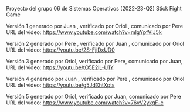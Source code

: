  ﻿Proyecto del grupo 06 de Sistemas Operativos (2022-23-Q2) Stick Fight Game

Versión 1 generado por Juan , verificado por Oriol , comunicado por Pere URL del video: https://www.youtube.com/watch?v=mlgYpfVIJ5k

Versión 2 generado por Pere , verificado por Juan , comunicado por Oriol URL del video: https://youtu.be/2S-FjiDxUD0

Versión 3 generado por Oriol, verificado por Pere, comunicado por Juan, URL del video: https://youtu.be/tO5E2lL-U1Y

Versión 4 generado por Juan , verificado por Pere , comunicado por Oriol URL del video: https://youtu.be/g5JdXhtXpts

Versión 5 generado por Oriol, verificado por Juan, comunicado por Pere URL del vídeo: https://www.youtube.com/watch?v=76vV2ykgF-c
